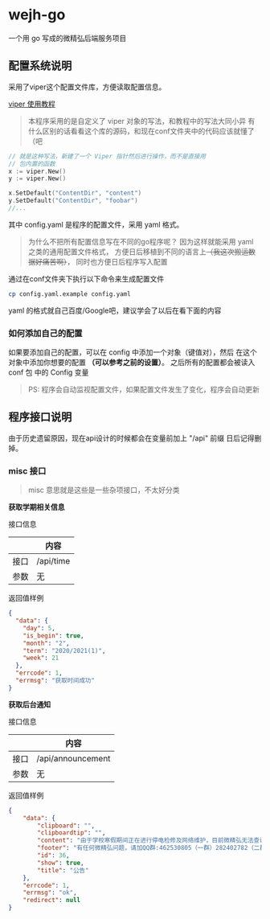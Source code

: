 # wejh-go

一个用 go 写成的微精弘后端服务项目

## 配置系统说明

采用了viper这个配置文件库，方便读取配置信息。

[viper 使用教程](https://www.liwenzhou.com/posts/Go/viper_tutorial/#autoid-1-4-3)

> 本程序采用的是自定义了 viper 对象的写法，和教程中的写法大同小异
> 有什么区别的话看看这个库的源码，和现在conf文件夹中的代码应该就懂了（吧

```go
// 就是这种写法，新建了一个 Viper 指针然后进行操作，而不是直接用
// 包内置的函数
x := viper.New()
y := viper.New()

x.SetDefault("ContentDir", "content")
y.SetDefault("ContentDir", "foobar")
//...
```

其中 config.yaml 是程序的配置文件，采用 yaml 格式。

> 为什么不把所有配置信息写在不同的go程序呢？
> 因为这样就能采用 yaml 之类的通用配置文件格式，
> 方便日后移植到不同的语言上~~（我这次搬运数据好痛苦啊）~~，
> 同时也方便日后程序写入配置

通过在conf文件夹下执行以下命令来生成配置文件

```bash
cp config.yaml.example config.yaml
```

yaml 的格式就自己百度/Google吧，建议学会了以后在看下面的内容

### 如何添加自己的配置

如果要添加自己的配置，可以在 config 中添加一个对象（键值对），然后 在这个对象中添加你想要的配置 **（可以参考之前的设置）**。
之后所有的配置都会被读入 conf 包 中的 Config 变量

> PS: 程序会自动监视配置文件，如果配置文件发生了变化，程序会自动更新

## 程序接口说明

由于历史遗留原因，现在api设计的时候都会在变量前加上 "/api" 前缀 日后记得删掉。

### misc 接口

> misc 意思就是这些是一些杂项接口，不太好分类

**获取学期相关信息**

接口信息

|  | 内容 | 
| --- | --- |
| 接口 | /api/time |
| 参数 | 无 |

返回值样例

```json
{
  "data": {
    "day": 5,
    "is_begin": true,
    "month": "2",
    "term": "2020/2021(1)",
    "week": 21
  },
  "errcode": 1,
  "errmsg": "获取时间成功"
}
```

**获取后台通知** 

接口信息

|  | 内容 | 
| --- | --- |
| 接口 | /api/announcement |
| 参数 | 无 |

返回值样例
```json
{
    "data": {
        "clipboard": "",
        "clipboardtip": "",
        "content": "由于学校寒假期间正在进行停电检修及网络维护，目前微精弘无法查询到最新的课表、成绩等信息",
        "footer": "有任何微精弘问题，请加QQ群:462530805（一群）282402782（二群）",
        "id": 36,
        "show": true,
        "title": "公告"
    },
    "errcode": 1,
    "errmsg": "ok",
    "redirect": null
}
```